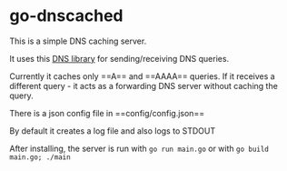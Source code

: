 # go-dnscached

This is a simple DNS caching server.

It uses this [DNS library](https://github.com/miekg/dns) for sending/receiving DNS queries.

Currently it caches only ==A== and ==AAAA== queries.
If it receives a different query - it acts as a forwarding DNS server without caching the query.

There is a json config file in ==config/config.json==

By default it creates a log file and also logs to STDOUT

After installing, the server is run with `go run main.go` or with `go build main.go; ./main`
